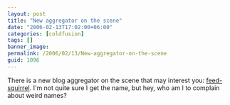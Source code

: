 ```yaml
---
layout: post
title: "New aggregator on the scene"
date: "2006-02-13T17:02:00+06:00"
categories: [coldfusion]
tags: []
banner_image: 
permalink: /2006/02/13/New-aggregator-on-the-scene
guid: 1096
---
```


There is a new blog aggregator on the scene that may interest you: <a href="http://www.feed-squirrel.com/">feed-squirrel</a>. I'm not quite sure I get the name, but hey, who am I to complain about weird names?